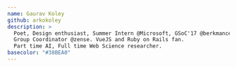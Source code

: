 ```yaml
---
name: Gaurav Koley
github: arkokoley
description: >
  Poet, Design enthusiast, Summer Intern @Microsoft, GSoC'17 @berkmancenter, 
  Group Coordinator @zense. VueJS and Ruby on Rails fan. 
  Part time AI, Full time Web Science researcher.
basecolor: "#38BEA0"
---
```

